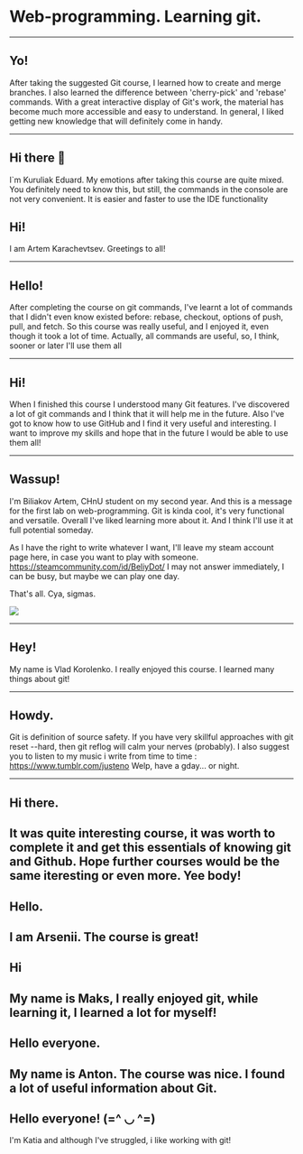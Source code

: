 # Web-programming. Learning git.

---

## Yo!

After taking the suggested Git course, I learned how to create and merge branches. I also learned the difference between 'cherry-pick' and 'rebase' commands. With a great interactive display of Git's work, the material has become much more accessible and easy to understand. In general, I liked getting new knowledge that will definitely come in handy.

---

## Hi there 🫡

I`m Kuruliak Eduard. My emotions after taking this course are quite mixed. You definitely need to know this, but still, the commands in the console are not very convenient. It is easier and faster to use the IDE functionality

## Hi!

I am Artem Karachevtsev.
Greetings to all!

---

## Hello!

After completing the course on git commands, I've learnt a lot of commands that I didn't even know existed before: rebase, checkout, options of push, pull, and fetch. So this course was really useful, and I enjoyed it, even though it took a lot of time. Actually, all commands are useful, so, I think, sooner or later I'll use them all

---

## Hi!

When I finished this course I understood many Git features. I've discovered a lot of git commands and I think that it will help me in the future. Also I've got to know how to use GitHub and I find it very useful and interesting. I want to improve my skills and hope that in the future I would be able to use them all!

---

## Wassup!

I'm Biliakov Artem, CHnU student on my second year. And this is a message for the first lab on web-programming. Git is kinda cool, it's very functional and versatile. Overall I've liked learning more about it. And I think I'll use it at full potential someday.

As I have the right to write whatever I want, I'll leave my steam account page here, in case you want to play with someone. https://steamcommunity.com/id/BeliyDot/
I may not answer immediately, I can be busy, but maybe we can play one day.

That's all. Cya, sigmas.

![](https://media1.tenor.com/m/58JYPZHgrg0AAAAd/sigma-patrick-bateman.gif)

---

## Hey! 
My name is Vlad Korolenko. I really enjoyed this course. I learned many things about git!

---

## Howdy.

Git is definition of source safety.
If you have very skillful approaches with git reset --hard, then git reflog will calm your nerves (probably).
I also suggest you to listen to my music i write from time to time : https://www.tumblr.com/justeno
Welp, have a gday... or night.

---
## Hi there.

It was quite interesting course, it was worth to complete it and get this essentials of knowing git and Github. Hope further courses would be the same iteresting or even more.
Yee body!
---
## Hello.
I am Arsenii. The course is great!
---
## Hi
My name is Maks, I really enjoyed git, while learning it, I learned a lot for myself!
---
## Hello everyone.
My name is Anton. The course was nice. I found a lot of useful information about Git.
---
## Hello everyone! (=^ ◡ ^=) 

I'm Katia and although I've struggled, i like working with git!

